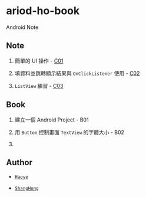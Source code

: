 # ariod-ho-book

Android Note


## Note

1. 簡單的 UI 操作 - [C01](https://github.com/CodeMercs/ariod-ho-book/blob/master/Note/C01.md)

2. 填資料並跳轉顯示結果與 `OnClickListener` 使用 - [C02](https://github.com/CodeMercs/ariod-ho-book/blob/master/Note/C02.md)

3. `ListView` 練習 - [C03](https://github.com/CodeMercs/ariod-ho-book/blob/master/Note/C03.md)


## Book

1. 建立一個 Android Project - B01

2. 用 `Button` 控制畫面 `TextView` 的字體大小 - B02

3.


## Author

- [`Haoye`](https://kancheng.github.io/)

- [`ShangHong`](https://github.com/ShangHong-CAI)
